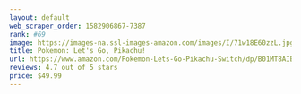 ```yaml
---
layout: default 
﻿web_scraper_order: 1582906867-7387
rank: #69
image: https://images-na.ssl-images-amazon.com/images/I/71w18E60zzL.jpg
title: Pokemon: Let's Go, Pikachu!
url: https://www.amazon.com/Pokemon-Lets-Go-Pikachu-Switch/dp/B01MT8AIBE/ref=zg_mw_videogames_69?_encoding=UTF8&psc=1&refRID=C62WCF5X3M60X6CESHWA
reviews: 4.7 out of 5 stars
price: $49.99 
---
```

